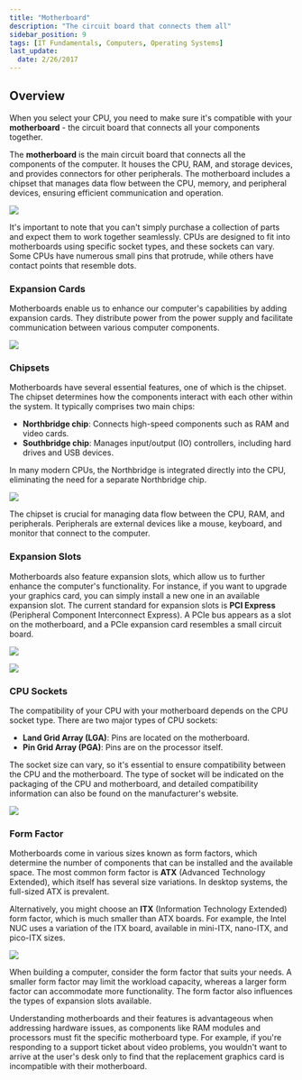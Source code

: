 ```yaml
---
title: "Motherboard"
description: "The circuit board that connects them all"
sidebar_position: 9
tags: [IT Fundamentals, Computers, Operating Systems]
last_update:
  date: 2/26/2017
---
```


## Overview

When you select your CPU, you need to make sure it's compatible with your **motherboard** - the circuit board that connects all your components together. 

The **motherboard** is the main circuit board that connects all the components of the computer. It houses the CPU, RAM, and storage devices, and provides connectors for other peripherals. The motherboard includes a chipset that manages data flow between the CPU, memory, and peripheral devices, ensuring efficient communication and operation.

<div class="img-center">

![](/img/docs/the-motherboard-diagram.jpg)

</div>

It's important to note that you can't simply purchase a collection of parts and expect them to work together seamlessly. CPUs are designed to fit into motherboards using specific socket types, and these sockets can vary. Some CPUs have numerous small pins that protrude, while others have contact points that resemble dots.


### Expansion Cards

Motherboards enable us to enhance our computer's capabilities by adding expansion cards. They distribute power from the power supply and facilitate communication between various computer components.

<div class="img-center">

  ![](/img/docs/comphwexpansioncards.png)

</div>

### Chipsets

Motherboards have several essential features, one of which is the chipset. The chipset determines how the components interact with each other within the system. It typically comprises two main chips:

  - **Northbridge chip**: Connects high-speed components such as RAM and video cards.
  - **Southbridge chip**: Manages input/output (IO) controllers, including hard drives and USB devices.

In many modern CPUs, the Northbridge is integrated directly into the CPU, eliminating the need for a separate Northbridge chip.

<div class="img-center">

  ![](/img/docs/comphwchipsets.png)
  
</div>


The chipset is crucial for managing data flow between the CPU, RAM, and peripherals. Peripherals are external devices like a mouse, keyboard, and monitor that connect to the computer.


### Expansion Slots

Motherboards also feature expansion slots, which allow us to further enhance the computer's functionality. For instance, if you want to upgrade your graphics card, you can simply install a new one in an available expansion slot. The current standard for expansion slots is **PCI Express** (Peripheral Component Interconnect Express). A PCIe bus appears as a slot on the motherboard, and a PCIe expansion card resembles a small circuit board.

<div class="img-center">

  ![](/img/docs/PCI-slot.jpg)
  
</div>


<div class="img-center">

  ![](/img/docs/PCI-e-slotx16-600x450.jpg)
  
</div>





### CPU Sockets

The compatibility of your CPU with your motherboard depends on the CPU socket type. There are two major types of CPU sockets:

- **Land Grid Array (LGA)**: Pins are located on the motherboard.
- **Pin Grid Array (PGA)**: Pins are on the processor itself.

The socket size can vary, so it's essential to ensure compatibility between the CPU and the motherboard. The type of socket will be indicated on the packaging of the CPU and motherboard, and detailed compatibility information can also be found on the manufacturer's website.

<div class="img-center">

  ![](/img/docs/comphwcpusocket.png)

</div>

### Form Factor

Motherboards come in various sizes known as form factors, which determine the number of components that can be installed and the available space. The most common form factor is **ATX** (Advanced Technology Extended), which itself has several size variations. In desktop systems, the full-sized ATX is prevalent.

Alternatively, you might choose an **ITX** (Information Technology Extended) form factor, which is much smaller than ATX boards. For example, the Intel NUC uses a variation of the ITX board, available in mini-ITX, nano-ITX, and pico-ITX sizes.

<div class="img-center">

  ![](/img/docs/comphwformfactor.png)

</div>

When building a computer, consider the form factor that suits your needs. A smaller form factor may limit the workload capacity, whereas a larger form factor can accommodate more functionality. The form factor also influences the types of expansion slots available.

Understanding motherboards and their features is advantageous when addressing hardware issues, as components like RAM modules and processors must fit the specific motherboard type. For example, if you're responding to a support ticket about video problems, you wouldn't want to arrive at the user's desk only to find that the replacement graphics card is incompatible with their motherboard.
